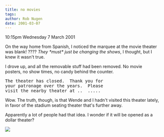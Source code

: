 ```yaml
---
title: no movies
tags: 
author: Rob Nugen
date: 2001-03-07
---
```


<p class=date>10:15pm Wednesday 7 March 2001</p>

<p>On the way home from Spanish, I noticed the marquee
at the movie theater was blank!  ????  <em>They *must*
just be changing the shows</em>, I thought, but I knew
it wasn't true.</p>

<p>I drove up, and all the removable stuff had been
removed.  No movie posters, no show times, no candy
behind the counter.</p>

<pre>
The theater has closed.  Thank you for
your patronage over the years.  Please
visit the nearby theater at ..  .....
</pre>

<p>Wow.  The truth, though, is that Wende and I hadn't
visited this theater lately, in favor of the stadium
seating theater that's further away.</p>

<p>Apparently a lot of people had that idea.  I wonder
if it will be opened as a dollar theater?</p>

<p><img src="/images/rob/wL-ROB.gif"/></p>
